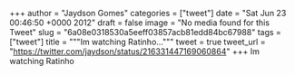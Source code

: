 
+++
author = "Jaydson Gomes"
categories = ["tweet"]
date = "Sat Jun 23 00:46:50 +0000 2012"
draft = false
image = "No media found for this Tweet"
slug = "6a08e0318530a5eeff03857acb81edd84bc67988"
tags = ["tweet"]
title = """Im watching Ratinho..."""
tweet = true
tweet_url = "https://twitter.com/jaydson/status/216331447169060864"
+++
Im watching Ratinho
